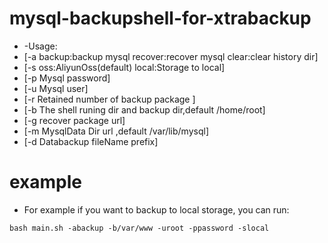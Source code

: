 # mysql-backupshell-for-xtrabackup
+ -Usage:
+   [-a backup:backup mysql recover:recover mysql clear:clear history dir] 
+   [-s oss:AliyunOss(default) local:Storage to local] 
+   [-p Mysql password]
+   [-u Mysql user]
+   [-r Retained number of backup package ]
+   [-b The shell runing dir and backup dir,default /home/root]
+   [-g recover package url]
+   [-m MysqlData Dir url ,default /var/lib/mysql]
+   [-d Databackup fileName prefix]

# example
- For example if you want to backup to local storage, you can run:

 ` bash main.sh -abackup -b/var/www -uroot -ppassword -slocal  `